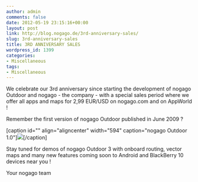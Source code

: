 ```yaml
---
author: admin
comments: false
date: 2012-05-19 23:15:16+00:00
layout: post
link: http://blog.nogago.de/3rd-anniversary-sales/
slug: 3rd-anniversary-sales
title: 3RD ANNIVERSARY SALES
wordpress_id: 1399
categories:
- Miscellaneous
tags:
- Miscellaneous
---
```


We celebrate our 3rd anniversary since starting the development of nogago Outdoor and nogago - the company - with a special sales period where we offer all apps and maps for 2,99 EUR/USD on nogago.com and on AppWorld !

Remember the first version of nogago Outdoor published in June 2009 ?

[caption id="" align="aligncenter" width="594" caption="nogago Outdoor 1.0"][![](https://sites.google.com/a/volzinnovation.com/nogago/Home/Neues%20Display%21.jpg?attredirects=0)](http://www.nogago.com/apps/index/2)[/caption]

Stay tuned for demos of nogago Outdoor 3 with onboard routing, vector maps and many new features coming soon to Android and BlackBerry 10 devices near you !

Your nogago team
